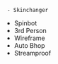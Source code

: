 	 - Skinchanger
- Spinbot
- 3rd Person
- Wireframe
- Auto Bhop
- Streamproof
  

<!---
Axxtriez/Axxtriez is a ✨ special ✨ repository because its `README.md` (this file) appears on your GitHub profile.
You can click the Preview link to take a look at your changes.
--->
